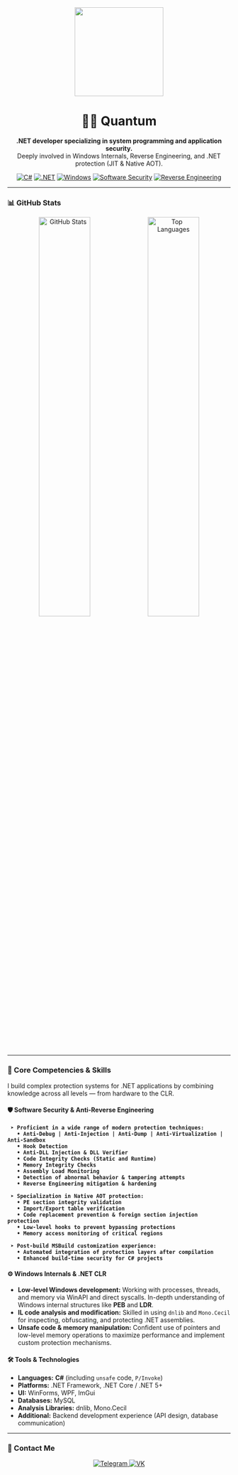 <div align="center">
  <img src="https://media.giphy.com/media/du3J3cXyzhj75IOgvA/giphy.gif" width="200" height="200">
  <h1>👨‍💻 Quantum</h1>
  <p>
    <strong>.NET developer specializing in system programming and application security.</strong>
    <br>
    Deeply involved in Windows Internals, Reverse Engineering, and .NET protection (JIT & Native AOT).
  </p>
  <p align="center">
    <a href="#"><img alt="C#" src="https://img.shields.io/badge/C%23-239120?style=for-the-badge&logo=c-sharp&logoColor=white"></a>
    <a href="#"><img alt=".NET" src="https://img.shields.io/badge/.NET-512BD4?style=for-the-badge&logo=dotnet&logoColor=white"></a>
    <a href="#"><img alt="Windows" src="https://img.shields.io/badge/Windows_Internals-0078D6?style=for-the-badge&logo=windows&logoColor=white"></a>
    <a href="#"><img alt="Software Security" src="https://img.shields.io/badge/Software%20Security-white?style=for-the-badge"></a>
    <a href="#"><img alt="Reverse Engineering" src="https://img.shields.io/badge/Reverse%20Engineering-black?style=for-the-badge"></a>
  </p>
</div>

---

### 📊 GitHub Stats

<p align="center">
  <img src="https://github-readme-stats.vercel.app/api?username=Quantum54554545&show_icons=true&theme=radical&rank_icon=github" alt="GitHub Stats" width="48%">
  <img src="https://github-readme-stats.vercel.app/api/top-langs/?username=Quantum54554545&layout=compact&theme=radical" alt="Top Languages" width="48%">
</p>

---

### 🚀 Core Competencies & Skills

I build complex protection systems for .NET applications by combining knowledge across all levels — from hardware to the CLR.

#### **🛡️ Software Security & Anti-Reverse Engineering**
**` ➤ Proficient in a wide range of modern protection techniques:`**  
**`   • Anti-Debug | Anti-Injection | Anti-Dump | Anti-Virtualization | Anti-Sandbox`**  
**`   • Hook Detection`**  
**`   • Anti-DLL Injection & DLL Verifier`**  
**`   • Code Integrity Checks (Static and Runtime)`**  
**`   • Memory Integrity Checks`**  
**`   • Assembly Load Monitoring`**  
**`   • Detection of abnormal behavior & tampering attempts`**  
**`   • Reverse Engineering mitigation & hardening`**

**` ➤ Specialization in Native AOT protection:`**  
**`   • PE section integrity validation`**  
**`   • Import/Export table verification`**  
**`   • Code replacement prevention & foreign section injection protection`**  
**`   • Low-level hooks to prevent bypassing protections`**  
**`   • Memory access monitoring of critical regions`**

**` ➤ Post-build MSBuild customization experience:`**  
**`   • Automated integration of protection layers after compilation`**  
**`   • Enhanced build-time security for C# projects`**

#### **⚙️ Windows Internals & .NET CLR**
- **Low-level Windows development:** Working with processes, threads, and memory via WinAPI and direct syscalls. In-depth understanding of Windows internal structures like **PEB** and **LDR**.
- **IL code analysis and modification:** Skilled in using `dnlib` and `Mono.Cecil` for inspecting, obfuscating, and protecting .NET assemblies.
- **Unsafe code & memory manipulation:** Confident use of pointers and low-level memory operations to maximize performance and implement custom protection mechanisms.

#### **🛠️ Tools & Technologies**
- **Languages:** **C#** (including `unsafe` code, `P/Invoke`)  
- **Platforms:** .NET Framework, .NET Core / .NET 5+  
- **UI:** WinForms, WPF, ImGui  
- **Databases:** MySQL  
- **Analysis Libraries:** dnlib, Mono.Cecil  
- **Additional:** Backend development experience (API design, database communication)

---

### 🔗 Contact Me

<p align="center">
  <a href="https://t.me/quantuumm">
    <img src="https://img.shields.io/badge/Telegram-2CA5E0?style=for-the-badge&logo=telegram&logoColor=white" alt="Telegram">
  </a>
  <a href="https://vk.com/skamminglocalclub">
    <img src="https://img.shields.io/badge/VKontakte-0077FF?style=for-the-badge&logo=vk&logoColor=white" alt="VK">
  </a>
</p>
